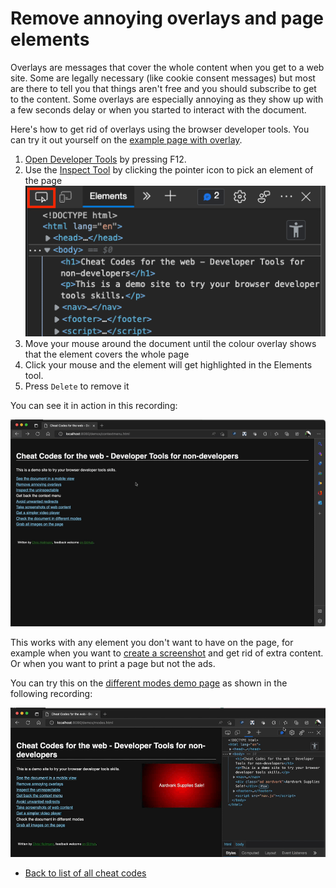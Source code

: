 # Remove annoying overlays and page elements

Overlays are messages that cover the whole content when you get to a web site. Some are legally necessary (like cookie consent messages) but most are there to tell you that things aren't free and you should subscribe to get to the content. Some overlays are especially annoying as they show up with a few seconds delay or when you started to interact with the document.

Here's how to get rid of overlays using the browser developer tools. You can try it out yourself on the [example page with overlay](demos/overlay.html).

1. [Open Developer Tools](https://docs.microsoft.com/microsoft-edge/devtools-guide-chromium/overview#open-devtools) by pressing F12.
1. Use the [Inspect Tool](https://docs.microsoft.com/microsoft-edge/devtools-guide-chromium/css/inspect) by clicking the pointer icon to pick an element of the page
   ![The Inspect tool button](screencasts/pointer.png)
1. Move your mouse around the document until the colour overlay shows that the element covers the whole page
1. Click your mouse and the element will get highlighted in the Elements tool.
1. Press `Delete` to remove it

You can see it in action in this recording:

![Screencast showing how to remove the overlay](screencasts/remove-overlay.gif)

This works with any element you don't want to have on the page, for example when you want to [create a screenshot](screenshots.md) and get rid of extra content. Or when you want to print a page but not the ads.

You can try this on the [different modes demo page](page-modes.html) as shown in the following recording:

![Removing an annoying ad using the Inspect Tool](screencasts/remove-ad.gif)

- [Back to list of all cheat codes](README.md)

